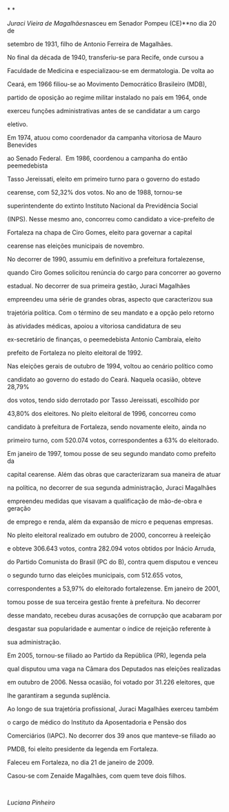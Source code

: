 

* *



*Juraci Vieira de Magalhães*nasceu em Senador Pompeu (CE)**no dia 20 de

setembro de 1931, filho de Antonio Ferreira de Magalhães.



No final da década de 1940, transferiu-se para Recife, onde cursou a

Faculdade de Medicina e especializaou-se em dermatologia. De volta ao

Ceará, em 1966 filiou-se ao Movimento Democrático Brasileiro (MDB),

partido de oposição ao regime militar instalado no país em 1964, onde

exerceu funções administrativas antes de se candidatar a um cargo

eletivo.



Em 1974, atuou como coordenador da campanha vitoriosa de Mauro Benevides

ao Senado Federal.  Em 1986, coordenou a campanha do então peemedebista

Tasso Jereissati, eleito em primeiro turno para o governo do estado

cearense, com 52,32% dos votos. No ano de 1988, tornou-se

superintendente do extinto Instituto Nacional da Previdência Social

(INPS). Nesse mesmo ano, concorreu como candidato a vice-prefeito de

Fortaleza na chapa de Ciro Gomes, eleito para governar a capital

cearense nas eleições municipais de novembro.



No decorrer de 1990, assumiu em definitivo a prefeitura fortalezense,

quando Ciro Gomes solicitou renúncia do cargo para concorrer ao governo

estadual. No decorrer de sua primeira gestão, Juraci Magalhães

empreendeu uma série de grandes obras, aspecto que caracterizou sua

trajetória política. Com o término de seu mandato e a opção pelo retorno

às atividades médicas, apoiou a vitoriosa candidatura de seu

ex-secretário de finanças, o peemedebista Antonio Cambraia, eleito

prefeito de Fortaleza no pleito eleitoral de 1992.



Nas eleições gerais de outubro de 1994, voltou ao cenário político como

candidato ao governo do estado do Ceará. Naquela ocasião, obteve 28,79%

dos votos, tendo sido derrotado por Tasso Jereissati, escolhido por

43,80% dos eleitores. No pleito eleitoral de 1996, concorreu como

candidato à prefeitura de Fortaleza, sendo novamente eleito, ainda no

primeiro turno, com 520.074 votos, correspondentes a 63% do eleitorado.



Em janeiro de 1997, tomou posse de seu segundo mandato como prefeito da

capital cearense. Além das obras que caracterizaram sua maneira de atuar

na política, no decorrer de sua segunda administração, Juraci Magalhães

empreendeu medidas que visavam a qualificação de mão-de-obra e geração

de emprego e renda, além da expansão de micro e pequenas empresas.



No pleito eleitoral realizado em outubro de 2000, concorreu à reeleição

e obteve 306.643 votos, contra 282.094 votos obtidos por Inácio Arruda,

do Partido Comunista do Brasil (PC do B), contra quem disputou e venceu

o segundo turno das eleições municipais, com 512.655 votos,

correspondentes a 53,97% do eleitorado fortalezense. Em janeiro de 2001,

tomou posse de sua terceira gestão frente à prefeitura. No decorrer

desse mandato, recebeu duras acusações de corrupção que acabaram por

desgastar sua popularidade e aumentar o índice de rejeição referente à

sua administração.



Em 2005, tornou-se filiado ao Partido da República (PR), legenda pela

qual disputou uma vaga na Câmara dos Deputados nas eleições realizadas

em outubro de 2006. Nessa ocasião, foi votado por 31.226 eleitores, que

lhe garantiram a segunda suplência.



Ao longo de sua trajetória profissional, Juraci Magalhães exerceu também

o cargo de médico do Instituto da Aposentadoria e Pensão dos

Comerciários (IAPC). No decorrer dos 39 anos que manteve-se filiado ao

PMDB, foi eleito presidente da legenda em Fortaleza.



Faleceu em Fortaleza, no dia 21 de janeiro de 2009.



Casou-se com Zenaide Magalhães, com quem teve dois filhos.



 



*Luciana Pinheiro*



 



